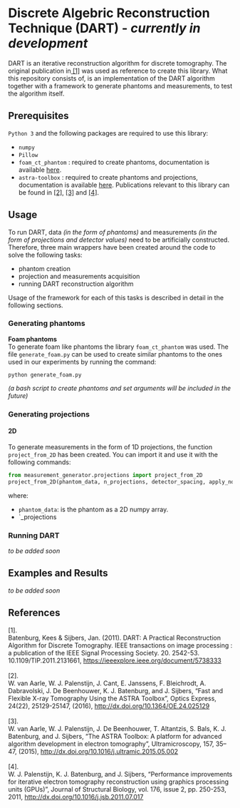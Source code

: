 # Discrete Algebric Reconstruction Technique (DART) - *currently in development*
DART is an iterative reconstruction algorithm for discrete tomography. The original publication in<a href="#original_publication"> [1]</a> was used as reference to create this library.
What this repository consists of, is an implementation of the DART algorithm together with a framework to generate phantoms and measurements, to test the algorithm itself.

## Prerequisites

`Python 3` and the following packages are required to use this library:

- `numpy`
- `Pillow`
- `foam_ct_phantom` : required to create phantoms, documentation is available <a href="https://github.com/dmpelt/foam_ct_phantom">here</a>.
- `astra-toolbox` : required to create phantoms and projections, documentation is available <a href="https://www.astra-toolbox.com/">here</a>. Publications relevant to this library can be found in <a href="#astra_1">[2]</a>, <a href="#astra_2">[3]</a> and <a href="#astra_3">[4]</a>.

## Usage
To run DART, data *(in the form of phantoms)* and measurements *(in the form of projections and detector values)* need to be artificially constructed. 
Therefore, three main wrappers have been created around the code to solve the following tasks:
- phantom creation
- projection and measurements acquisition
- running DART reconstruction algorithm

Usage of the framework for each of this tasks is described in detail in the following sections.

### Generating phantoms

<b>Foam phantoms</b><br/>
To generate foam like phantoms the library `foam_ct_phantom` was used. The file `generate_foam.py` can be used to create similar phantoms to the ones used in our experiments by running the command:

```
python generate_foam.py
```

*(a bash script to create phantoms and set arguments will be included in the future)*

### Generating projections

#### 2D
To generate measurements in the form of 1D projections, the function `project_from_2D` has been created. You can import it and use it with the following commands:

```python
from measurement_generator.projections import project_from_2D
project_from_2D(phantom_data, n_projections, detector_spacing, apply_noise=False, save_dir=None)
```
where:
- `phantom_data`: is the phantom as a 2D numpy array.
- `_projections


### Running DART

*to be added soon*

## Examples and Results

*to be added soon*

## References

<div id="original_publication">
[1].<br/>
Batenburg, Kees & Sijbers, Jan. (2011). DART: A Practical Reconstruction Algorithm for Discrete Tomography. IEEE transactions on image processing : a publication of the IEEE Signal Processing Society. 20. 2542-53. 10.1109/TIP.2011.2131661, <a href="https://ieeexplore.ieee.org/document/5738333">https://ieeexplore.ieee.org/document/5738333</a>
</div>

<br/>
<div id="astra_1">
[2].<br/>
W. van Aarle, W. J. Palenstijn, J. Cant, E. Janssens, F. Bleichrodt, A. Dabravolski, J. De Beenhouwer, K. J. Batenburg, and J. Sijbers, “Fast and Flexible X-ray Tomography Using the ASTRA Toolbox”, Optics Express, 24(22), 25129-25147, (2016),
 <a href="http://dx.doi.org/10.1364/OE.24.025129">http://dx.doi.org/10.1364/OE.24.025129</a>
</div>

<br/>
<div id="astra_2">
[3].<br/>
W. van Aarle, W. J. Palenstijn, J. De Beenhouwer, T. Altantzis, S. Bals, K. J. Batenburg, and J. Sijbers, “The ASTRA Toolbox: A platform for advanced algorithm development in electron tomography”, Ultramicroscopy, 157, 35–47, (2015), <a href="http://dx.doi.org/10.1016/j.ultramic.2015.05.002">http://dx.doi.org/10.1016/j.ultramic.2015.05.002</a>
</div>

<br/>
<div id="astra_3">
[4].<br/>
W. J. Palenstijn, K. J. Batenburg, and J. Sijbers, “Performance improvements for iterative electron tomography reconstruction using graphics processing units (GPUs)”, Journal of Structural Biology, vol. 176, issue 2, pp. 250-253, 2011, <a href="http://dx.doi.org/10.1016/j.jsb.2011.07.017">http://dx.doi.org/10.1016/j.jsb.2011.07.017</a>
</div>
